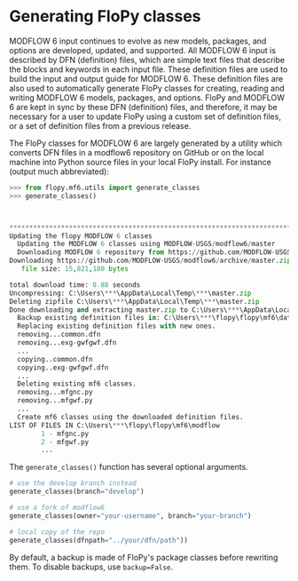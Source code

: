 # Generating FloPy classes

MODFLOW 6 input continues to evolve as new models, packages, and options are developed, updated, and supported. All MODFLOW 6 input is described by DFN (definition) files, which are simple text files that describe the blocks and keywords in each input file. These definition files are used to build the input and output guide for MODFLOW 6. These definition files are also used to automatically generate FloPy classes for creating, reading and writing MODFLOW 6 models, packages, and options.  FloPy and MODFLOW 6 are kept in sync by these DFN (definition) files, and therefore, it may be necessary for a user to update FloPy using a custom set of definition files, or a set of definition files from a previous release.

The FloPy classes for MODFLOW 6 are largely generated by a utility which converts DFN files in a modflow6 repository on GitHub or on the local machine into Python source files in your local FloPy install. For instance (output much abbreviated):

```python
>>> from flopy.mf6.utils import generate_classes
>>> generate_classes()



************************************************************************
Updating the flopy MODFLOW 6 classes
  Updating the MODFLOW 6 classes using MODFLOW-USGS/modflow6/master
  Downloading MODFLOW 6 repository from https://github.com/MODFLOW-USGS/modflow6/archive/master.zip
Downloading https://github.com/MODFLOW-USGS/modflow6/archive/master.zip
   file size: 15,821,180 bytes

total download time: 0.88 seconds
Uncompressing: C:\Users\***\AppData\Local\Temp\***\master.zip
Deleting zipfile C:\Users\***\AppData\Local\Temp\***\master.zip
Done downloading and extracting master.zip to C:\Users\***\AppData\Local\Temp\***
  Backup existing definition files in: C:\Users\***\flopy\flopy\mf6\data\dfn
  Replacing existing definition files with new ones.
  removing...common.dfn    
  removing...exg-gwfgwf.dfn
  ...
  copying..common.dfn
  copying..exg-gwfgwf.dfn
  ...
  Deleting existing mf6 classes.
  removing...mfgnc.py
  removing...mfgwf.py
  ...
  Create mf6 classes using the downloaded definition files.
LIST OF FILES IN C:\Users\***\flopy\flopy\mf6\modflow
        1 - mfgnc.py
        2 - mfgwf.py
        ...
```

The `generate_classes()` function has several optional arguments.

```python
# use the develop branch instead
generate_classes(branch="develop")

# use a fork of modflow6
generate_classes(owner="your-username", branch="your-branch")

# local copy of the repo
generate_classes(dfnpath="../your/dfn/path"))
```

By default, a backup is made of FloPy's package classes before rewriting them. To disable backups, use `backup=False`.